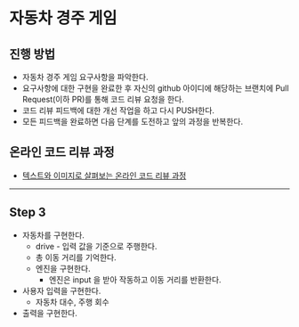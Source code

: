 # 자동차 경주 게임

## 진행 방법

* 자동차 경주 게임 요구사항을 파악한다.
* 요구사항에 대한 구현을 완료한 후 자신의 github 아이디에 해당하는 브랜치에 Pull Request(이하 PR)를 통해 코드 리뷰 요청을 한다.
* 코드 리뷰 피드백에 대한 개선 작업을 하고 다시 PUSH한다.
* 모든 피드백을 완료하면 다음 단계를 도전하고 앞의 과정을 반복한다.

## 온라인 코드 리뷰 과정

* [텍스트와 이미지로 살펴보는 온라인 코드 리뷰 과정](https://github.com/next-step/nextstep-docs/tree/master/codereview)

---

## Step 3

- 자동차를 구현한다.
    - drive - 입력 값을 기준으로 주행한다.
    - 총 이동 거리를 기억한다.
    - 엔진을 구현한다.
        - 엔진은 input 을 받아 작동하고 이동 거리를 반환한다.
- 사용자 입력을 구현한다.
    - 자동차 대수, 주행 회수
- 출력을 구현한다.

